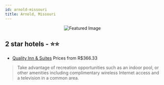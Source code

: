 ```yaml
---
id: arnold-missouri
title: Arnold, Missouri
---
```


<center><img src="https://i.travelapi.com/hotels/1000000/790000/788900/788815/a1fa38c0_z.jpg" alt="Featured Image" /></center>


##  2 star hotels - ⭐️⭐️

-    [Quality Inn & Suites](https://us.hurb.com/hotels/arnold/quality-inn-suites-JNP-JP195713?cmp=18055) Prices from R$366.33
   > Take advantage of recreation opportunities such as an indoor pool, or other amenities including complimentary wireless Internet access and a television in a common area.
